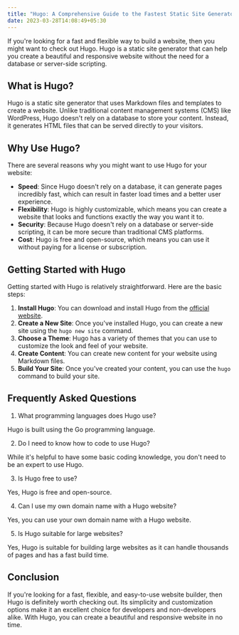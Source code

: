 ```yaml
---
title: "Hugo: A Comprehensive Guide to the Fastest Static Site Generator"
date: 2023-03-28T14:08:49+05:30
---
```


If you're looking for a fast and flexible way to build a website, then you might want to check out Hugo. Hugo is a static site generator that can help you create a beautiful and responsive website without the need for a database or server-side scripting.

## What is Hugo?

Hugo is a static site generator that uses Markdown files and templates to create a website. Unlike traditional content management systems (CMS) like WordPress, Hugo doesn't rely on a database to store your content. Instead, it generates HTML files that can be served directly to your visitors.

## Why Use Hugo?

There are several reasons why you might want to use Hugo for your website:

- **Speed**: Since Hugo doesn't rely on a database, it can generate pages incredibly fast, which can result in faster load times and a better user experience.
- **Flexibility**: Hugo is highly customizable, which means you can create a website that looks and functions exactly the way you want it to.
- **Security**: Because Hugo doesn't rely on a database or server-side scripting, it can be more secure than traditional CMS platforms.
- **Cost**: Hugo is free and open-source, which means you can use it without paying for a license or subscription.

## Getting Started with Hugo

Getting started with Hugo is relatively straightforward. Here are the basic steps:

1. **Install Hugo**: You can download and install Hugo from the [official website](https://gohugo.io/getting-started/installing/).
2. **Create a New Site**: Once you've installed Hugo, you can create a new site using the `hugo new site` command.
3. **Choose a Theme**: Hugo has a variety of themes that you can use to customize the look and feel of your website.
4. **Create Content**: You can create new content for your website using Markdown files.
5. **Build Your Site**: Once you've created your content, you can use the `hugo` command to build your site.

## Frequently Asked Questions

1. What programming languages does Hugo use?

Hugo is built using the Go programming language.

2. Do I need to know how to code to use Hugo?

While it's helpful to have some basic coding knowledge, you don't need to be an expert to use Hugo.

3. Is Hugo free to use?

Yes, Hugo is free and open-source.

4. Can I use my own domain name with a Hugo website?

Yes, you can use your own domain name with a Hugo website.

5. Is Hugo suitable for large websites?

Yes, Hugo is suitable for building large websites as it can handle thousands of pages and has a fast build time.

## Conclusion

If you're looking for a fast, flexible, and easy-to-use website builder, then Hugo is definitely worth checking out. Its simplicity and customization options make it an excellent choice for developers and non-developers alike. With Hugo, you can create a beautiful and responsive website in no time.





